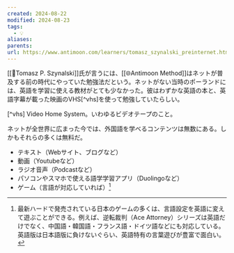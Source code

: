 ```yaml
---
created: 2024-08-22
modified: 2024-08-23
tags:
  - 💡
aliases: 
parents: 
url: https://www.antimoon.com/learners/tomasz_szynalski_preinternet.htm
---
```

[[👤Tomasz P. Szynalski]]氏が言うには、[[🌐Antimoon Method]]はネットが普及する前の時代にやっていた勉強法だという。ネットがない当時のポーランドには、英語を学習に使える教材がとても少なかった。彼はわずかな英語の本と、英語字幕が載った映画のVHS[^vhs]を使って勉強していたらしい。

[^vhs] Video Home System。いわゆるビデオテープのこと。

ネットが全世界に広まった今では、外国語を学べるコンテンツは無数にある。しかもそれらの多くは無料だ。
- テキスト（Webサイト、ブログなど）
- 動画（Youtubeなど）
- ラジオ音声（Podcastなど）
- パソコンやスマホで使える語学学習アプリ（Duolingoなど）
- ゲーム（言語が対応していれば）[^game]

[^game]: 最新ハードで発売されている日本のゲームの多くは、言語設定を英語に変えて遊ぶことができる。例えば、逆転裁判（Ace Attorney）シリーズは英語だけでなく、中国語・韓国語・フランス語・ドイツ語などにも対応している。英語版は日本語版に負けないぐらい、英語特有の言葉遊びが豊富で面白い。